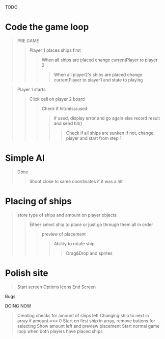 TODO

# Code the game loop
> PRE GAME
>> Player 1 places ships first
>>> When all ships are placed change currentPlayer to player 2
>>>> When all player2's ships are placed change currentPlayer to player1 and state to playing

> Player 1 starts
>> Click cell on player 2 board
>>> Check if hit/miss/used
>>>> if used, display error and go again else record result and send hit()
>>>>> Check if all ships are sunken if not, change player and start from step 1
# Simple AI
> Done
>> Shoot close to same coordinates if it was a hit
# Placing of ships
> store type of ships and amount on player objects
>> Either select ship to place or just go through them all in order
>>> preview of placement
>>>> Ability to rotate ship
>>>>> Drag&Drop and sprites
# Polish site
> Start screen
> Options
> Icons
> End Screen

Bugs


DOING NOW
> Creating checks for amount of ships left
> Changing ship to next in array if amount === 0
> Start on first ship in array, remove buttons for selecting
> Show amount left and preview placement
> Start normal game loop when both players have placed ships